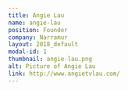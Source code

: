 ```yaml
---
title: Angie Lau
name: angie-lau
position: Founder
company: Narramur
layout: 2018_default
modal-id: 1
thumbnail: angie-lau.png
alt: Picture of Angie Lau
link: http://www.angietvlau.com/
---
```

